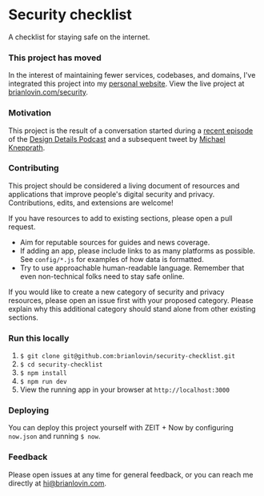 # Security checklist
A checklist for staying safe on the internet.

### This project has moved
In the interest of maintaining fewer services, codebases, and domains, I've integrated this project into my [personal website](https://github.com/brianlovin/brian-lovin-next). View the live project at [brianlovin.com/security](https://brianlovin.com/security).

### Motivation
This project is the result of a conversation started during a [recent episode](https://spec.fm/podcasts/design-details/249464) of the [Design Details Podcast](https://spec.fm/podcasts/design-details/) and a subsequent tweet by [Michael Knepprath](https://twitter.com/mknepprath/status/1083966912420372481).

### Contributing
This project should be considered a living document of resources and applications that improve people's digital security and privacy. Contributions, edits, and extensions are welcome!

If you have resources to add to existing sections, please open a pull request.

- Aim for reputable sources for guides and news coverage.
- If adding an app, please include links to as many platforms as possible. See `config/*.js` for examples of how data is formatted.
- Try to use approachable human-readable language. Remember that even non-technical folks need to stay safe online.

If you would like to create a new category of security and privacy resources, please open an issue first with your proposed category. Please explain why this additional category should stand alone from other existing sections.

### Run this locally
1. `$ git clone git@github.com:brianlovin/security-checklist.git`
2. `$ cd security-checklist`
3. `$ npm install`
4. `$ npm run dev`
5. View the running app in your browser at `http://localhost:3000`

### Deploying
You can deploy this project yourself with ZEIT + Now by configuring `now.json` and running `$ now`.

### Feedback
Please open issues at any time for general feedback, or you can reach me directly at hi@brianlovin.com.
